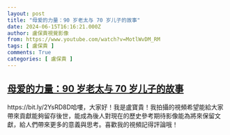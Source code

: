```yaml
---
layout: post
title: "母爱的力量：90 岁老太与 70 岁儿子的故事"
date: 2024-06-15T16:16:21.000Z
author: 盧保貴視覺影像
from: https://www.youtube.com/watch?v=MotlWvDM_RM
tags: [ 盧保貴 ]
comments: True
categories: [ 盧保貴 ]
---
```

<!--1718468181000-->
[母爱的力量：90 岁老太与 70 岁儿子的故事](https://www.youtube.com/watch?v=MotlWvDM_RM)
------

<div>
https://bit.ly/2YsRD8D哈嘍，大家好！我是盧寶貴！我拍攝的視頻希望能給大家帶來貢獻能夠留存後世，能成為後人對現在的歷史參考期待影像能為將來保留文獻，給人們帶來更多的意義與思考。喜歡我的視頻記得評論哦！
</div>
